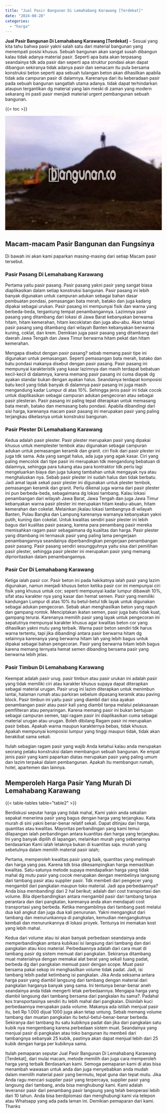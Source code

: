```yaml
---
title: "Jual Pasir Bangunan Di Lemahabang Karawang [Terdekat]"
date: "2024-08-28"
categories: 
  - "harga"
---
```


**Jual Pasir Bangunan Di Lemahabang Karawang \[Terdekat\]** – Sesuai yang kita tahu bahwa pasir yakni salah satu dari material bangunan yang menempati posisi khusus. Sebuah bangunan akan sangat susah dibangun kalau tidak adanya material pasir. Seperti apa bata akan terpasang seandainya tdk ada pasir dan seperti apa struktur pondasi akan dapat dibangun sekiranya tidak adanya pasir dan semacam itu pula bersama konstruksi beton seperti apa sebuah tulangan beton akan dihasilkan apabila tidak ada campuran pasir di dalamnya. Karenanya dari itu keberadaan pasir pada sebuah bangunan sangatlah utama adanya. tidak dapat terhindarkan ataupun tergantikan dg material yang lain meski di zaman yang modern sekarang ini pasti pasir menjadi material urgent pembangunan sebuah bangunan.

{{< toc >}}

![Jual Pasir Bangunan Di Lemahabang Karawang [Terdekat]](/images/jual-pasir-bangunan-68.png)

## Macam-macam Pasir Bangunan dan Fungsinya

Di bawah ini akan kami paparkan masing-masing dari setiap Macam pasir tersebut.

### Pasir Pasang Di Lemahabang Karawang

Pertama yaitu pasir pasang. Pasir pasang yakni pasir yang sangat biasa diaplikasikan dalam setiap konstruksi bangunan. Pasir pasang ini lebih banyak digunakan untuk campuran adukan sebagai bahan dasar pembuatan pondasi, pemasangan bata merah, batako dan juga kadang dipakai sebagai urukan. Pasir pasang ini mempunyai fisik dan warna yang berbeda-beda, tergantung tempat penambangannya. Lazimnya pasir pasang yang ditambang dari lokasi di Jawa Barat kebanyakan berwarna hitam, hitam kemerahan, hitam kecoklatan dan juga abu-abu. Akan tetapi pasir pasang yang ditambang dari wilayah Banten kebanyakan berwarna kuning, coklat, dan krem. Demikian juga pasir pasang yang ditambang dari daerah Jawa Tengah dan Jawa Timur berwarna hitam pekat dan hitam kemerahan.

Mengapa disebut dengan pasir pasang? sebab memang pasir tipe ini digunakan untuk pemasangan. Seperti pemasangan bata merah, batako dan batu pondasi makanya disebut dengan pasir pasang. Pasir pasang ini mempunyai karakteristik yang kasar lazimnya dan masih terdapat bebatuan kecil-kecil di dalamnya, karena memang pasir pasang ini cuma diayak dg ayakan standar bukan dengan ayakan halus. Seandainya terdapat komposisi batu kecil yang tidak banyak di dalamnya pasir pasang ini juga masih mengandung kadar Lumpur di atas 10%. Sehingga jenis pasir ini tidak cocok untuk diaplikasikan sebagai campuran adukan pengecoran atau sebagai pasir plesteran. Pasir pasang ini paling tepat diterapkan untuk memasang bata merah, batako dan memasang batu pondasi. Apabila dibandingi dari sisi harga, karenanya macam pasir pasang ini merupakan pasir yang paling terjangkau dikelasnya untuk konstruksi bangunan.

### Pasir Plester Di Lemahabang Karawang

Kedua adalah pasir plester. Pasir plester merupakan pasir yang dipakai khusus untuk memplester tembok atau digunakan sebagai campuran adukan untuk pemasangan keramik dan granit. ciri fisik dari pasir plester ini juga tdk sama. Ada yang sangat halus, ada juga yang agak kasar. Ciri yang paling mencolok dari tipe pasir ini merupakan tdk mengandung bebatuan di dalamnya, sehingga para tukang atau para kontraktor tdk perlu lagi mengeluarkan biaya dan juga tukang tambahan untuk mengayak nya atau menghaluskan nya. Sebab pasir plester ini sudah halus dan tidak berbatu. Jadi amat layak sekali pasir plester ini digunakan untuk plester tembok, pemasangan keramik dan granit. Perlu dikenal juga warna dari pasir plester ini pun berbeda-beda, sebagaimana dg lokasi tambang. Kalau lokasi penambangan dari wilayah Jawa Barat, Jawa Tengah dan juga Jawa Timur kebanyakan warna pasir plester ini merupakan hitam keabu-abuan, hitam kemerahan dan cokelat. Melainkan jikalau lokasi tambangnya di wilayah Banten, Pulau Bangka dan Lampung karenanya warnanya kebanyakan yakni putih, kuning dan cokelat. Untuk kwalitas sendiri pasir plester ini lebih bagus dari kualitas pasir pasang, karena para penambang pasir mereka memisahkan ragam pasir sebagaimana dg kualitas dan harga. Pasir plester yang ditambang ini termasuk pasir yang paling lama pengerjaan penambangannya seandainya diperbandingkan pengerjaan penambangan pasir pasang. Pasir pasang sendiri sesungguhnya yaitu sisa dari pemilihan pasir plester, sehingga pasir plester ini merupakan pasir yang memang diprioritaskan dalam penambangannya.

### Pasir Cor Di Lemahabang Karawang

Ketiga ialah pasir cor. Pasir beton ini pada hakikatnya ialah pasir yang lazim digunakan, namun menjadi khusus beton ketika pasir cor ini mempunyai ciri fisik yang khusus untuk cor; seperti mempunyai kadar lumpur dibawah 10%, sifat atau karakter nya yang kasar dan hemat semen. Pasir yang memiliki kandungan Lumpur di atas 10% itu betul-betul tdk layak untuk digunakan sebagai adukan pengecoran. Sebab akan menghasilkan beton yang rapuh dan gampang rontok. Menciptakan ikatan semen, pasir juga batu tidak kuat, gampang terurai. Karenanya memilih pasir yang layak untuk pengecoran ini sepatutnya mempunyai karakter khusus agar kwalitas beton cor yang dihasilkan yakni mutu yang terbaik. Warna pasir beton sendiri tdk harus warna tertentu, tapi jika dibandingi antara pasir berwarna hitam dg selainnya karenanya yang berwarna hitam lah yang lebih bagus untuk dipakai sebagai bahan pengecoran. Pasir yang berwarna hitam lebih bagus karena memang ternyata hemat semen dibanding bersama pasir yang berwarna lebih jelas.

### Pasir Timbun Di Lemahabang Karawang

Keempat adalah pasir urug. pasir timbun atau pasir urukan ini adalah pasir yang tidak memiliki ciri atau karakter khusus supaya dapat diterapkan sebagai material urugan. Pasir urug ini lazim diterapkan untuk menimbun lantai, halaman rumah atau parkiran sebelum dipasang keramik atau paving block. Pasir timbun ini yaitu pasir yang diambil dari sisa ayakan penambangan pasir atau pasir kali yang diambil tanpa melalui pelaksanaan pemfilteran atau penyaringan. Karena memang pasir ini bukan bertujuan sebagai campuran semen, tapi ragam pasir ini diaplikasikan cuma sebagai material urugan atau urugan. Boleh dibilang Ragam pasir ini merupakan pasir bebas. Apakah warna maupun karakternya bebas, tidak khusus. Apakah mempunyai komposisi lumpur yang tinggi maupun tidak, tidak akan berakibat sama sekali.

Itulah sebagian ragam pasir yang wajib Anda ketahui kalau anda merupakan seorang pelaku konstruksi dalam membangun sebuah bangunan. Ke empat jenis pasir yang kami paparkan diatas merupakan pasir yang paling umum dan lazim terpakai dalam pembangunan. Apakah itu membangun rumah, hotel, apartemen dan lainnya.

## Memperoleh Harga Pasir Yang Murah Di Lemahabang Karawang

{{< table-tables table="table2" >}}

Berdiskusi seputar harga yang tidak mahal, Kami yakin anda sekalian sepakat menerima pasir yang bagus dengan harga yang terjangkau. Kata murah di sini yakni benar-benar relatif sekali. Dapat ditinjau dari harga, quantitas atau kwalitas. Mayoritas perbandingan yang kami temui dilapangan ialah perbandingan antara kuantitas dan harga yang terjangkau. Ini yang banyak dipilih di lapangan, melainkan murah yang sebenarnya berdasarkan Kami ialah letaknya bukan di kuantitas saja. murah yang sebetulnya dalam memilih material pasir ialah;

Pertama, memperoleh kwalitas pasir yang baik, quantitas yang melimpah dan harga yang pas. Karena tdk bisa dikesampingkan harga memastikan kwalitas. Satu-satunya metode supaya mendapatkan harga yang tidak mahal dg mutu pasir yang cocok merupakan dengan membelinya langsung dari tambang pasir atau supplier pasir. Tdk membeli dari pengecer yang mengambil dari pangkalan maupun toko material. Jadi apa perbedaannya? Anda bisa membandingi dari 2 hal berikut; adalah dari cost transportasi dan volume. Bila diperbandingkan antara mengambil pasir dari tambang tanpa perantara dan dari pangkalan, karenanya anda akan mendapati cost transportasi yang berbeda. Ketika mengambilnya dari tambang pasti melalui dua kali angkut dan juga dua kali penurunan. Yakni mengangkut dari tambang dan menurunkannya di pangkalan, kemudian mengangkutnya kembali dan menurunkannya di lokasi proyek. Tentunya ini memakan kost yang lebih mahal.

Kedua dari volume atau isi akan banyak perbedaan seandainya anda memperbandingkan antara kubikasi isi langsung dari tambang dan dari pangkalan atau kios material. Perbedaannya adalah dari cara muat di tambang pasir dg sistem memuat dari pangkalan. Sekiranya ditambang muat materialnya dengan memakai alat berat yang sekali tuang padat, berbeda dg dari pangkalan memuat pasir dengan scope. Muat pasir bersama pakai sekop ini menghasilkan volume tidak padat. Jadi, isi tambang lebih padat ketimbang isi pangkalan. Jika Anda seksama antara harga pasir yang diambil langsung dari tambang dengan material dari pangkalan harganya banyak yang sama. Ini tentunya benar-benar aneh seandainya anda tidak mengerti letak perbedaannya. Mengapa harga yang diambil langsung dari tambang bersama dari pangkalan itu sama?. Padahal kos transportasinya sendiri itu lebih mahal dari pangkalan. Disinilah kuci perbedaannya merupakan pada volume. Makanya ada istilah menjual pasir itu, beli Rp 1.000 dijual 1000 juga akan tetap untung. Sebab memang volume tambang dan muatan pangkalan itu betul-betul-benar-benar berbeda. Sekiranya dari tambang itu satu kubiknya padat dan jika dari pangkalan satu kubik nya mengembang karena perbedaan sistem muat. Seandainya yang menjual pasir di pangkalan atau toko bangunan itu membeli dari tambangnya sebanyak 25 kubik, pastinya akan dapat menjual lebih dari 25 kubik dengan harga per kubiknya sama.

Itulah pemaparan seputar Jual Pasir Bangunan Di Lemahabang Karawang \[Terdekat\], dari mulai macam, metode memilih dan juga cara memperoleh harga yang terbaik Berdasarkan kami. Semoga pemaparan kami di atas bisa menambah wawasan untuk anda dan juga menyebabkan anda mudah dalam memilih material pasir yang bermutu, tepat guna dan tepat mutu. Jika Anda ragu mencari supplier pasir yang terpercaya, supplier pasir yang langsung dari tambang, anda bisa menghubungi kami. Kami adalah leveransir pasir dari penambang pasir langsung yang telah beroperasi lebih dari 10 tahun. Anda bisa berdiplomasi dan menghubungi kami via telepon atau Whatsapp yang ada pada laman ini. Demikian pemaparan dari kami. Thanks
